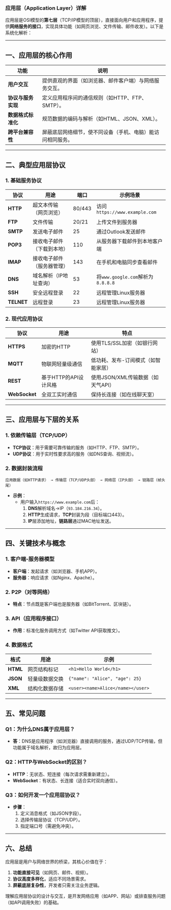 ### **应用层（Application Layer）详解**  
应用层是OSI模型的**第七层**（TCP/IP模型的顶层），直接面向用户和应用程序，提供**网络服务的接口**，实现具体功能（如网页浏览、文件传输、邮件收发）。以下是系统化解析：

---

## **一、应用层的核心作用**
| **功能**                | **说明**                                                                 |
|-------------------------|--------------------------------------------------------------------------|
| **用户交互**            | 提供直观的界面（如浏览器、邮件客户端）与网络服务交互。                  |
| **协议与服务实现**      | 定义应用程序间的通信规则（如HTTP、FTP、SMTP）。                         |
| **数据格式标准化**      | 规范数据的编码与解析（如HTML、JSON、XML）。                             |
| **跨平台兼容性**        | 屏蔽底层网络细节，使不同设备（手机、电脑）能访问相同服务。              |

---

## **二、典型应用层协议**
### **1. 基础服务协议**
| **协议**  | **用途**                     | **端口** | **示例场景**                     |
|-----------|-----------------------------|----------|----------------------------------|
| **HTTP**  | 超文本传输（网页浏览）       | 80/443   | 访问`https://www.example.com`    |
| **FTP**   | 文件传输                    | 20/21    | 上传文件到服务器                 |
| **SMTP**  | 发送电子邮件                | 25       | 通过Outlook发送邮件              |
| **POP3**  | 接收电子邮件（下载到本地）   | 110      | 从服务器下载邮件到本地客户端      |
| **IMAP**  | 接收电子邮件（服务器管理）   | 143      | 在手机和电脑同步查看邮件          |
| **DNS**   | 域名解析（IP地址查询）       | 53       | 将`www.google.com`解析为`8.8.8.8`|
| **SSH**   | 安全远程登录                | 22       | 远程管理Linux服务器              |
| **TELNET**   | 远程登录                | 23       | 远程管理Linux服务器              |

### **2. 现代应用协议**
| **协议**  | **用途**                     | **特点**                              |
|-----------|-----------------------------|---------------------------------------|
| **HTTPS** | 加密的HTTP                  | 使用TLS/SSL加密（如银行网站）          |
| **MQTT**  | 物联网轻量级通信             | 低功耗、发布-订阅模式（如智能家居）    |
| **REST**  | 基于HTTP的API设计风格        | 使用JSON/XML传输数据（如天气API）      |
| **WebSocket** | 全双工实时通信          | 保持长连接（如在线聊天室）             |

---

## **三、应用层与下层的关系**
### **1. 依赖传输层（TCP/UDP）**
- **TCP协议**：用于需要可靠传输的服务（如HTTP、FTP、SMTP）。  
- **UDP协议**：用于实时性要求高的服务（如DNS查询、视频流）。  

### **2. 数据封装流程**
```
应用数据（如HTTP请求） → 传输层（TCP/UDP头部） → 网络层（IP头部） → 链路层（帧头尾）
```
- **示例**：  
  - 用户输入`https://www.example.com`后：  
    1. **DNS**解析域名→IP（`93.184.216.34`）。  
    2. **HTTP**生成请求，**TCP**封装为段（目标端口443）。  
    3. **IP**层添加地址，**链路层**通过MAC地址发送。  

---

## **四、关键技术与概念**
### **1. 客户端-服务器模型**
- **客户端**：发起请求（如浏览器、手机APP）。  
- **服务器**：响应请求（如Nginx、Apache）。  

### **2. P2P（对等网络）**
- **特点**：节点既是客户端也是服务器（如BitTorrent、区块链）。  

### **3. API（应用程序接口）**
- **作用**：标准化服务调用方式（如Twitter API获取推文）。  

### **4. 数据格式**
| **格式**  | **用途**                     | **示例**                              |
|-----------|-----------------------------|---------------------------------------|
| **HTML**  | 网页结构标记                | `<h1>Hello World</h1>`               |
| **JSON**  | 轻量级数据交换              | `{"name": "Alice", "age": 25}`       |
| **XML**   | 结构化数据存储              | `<user><name>Alice</name></user>`    |

---

## **五、常见问题**
### **Q1：为什么DNS属于应用层？**
- **答**：DNS是应用程序（如浏览器）直接调用的服务，通过UDP/TCP传输，但功能属于域名解析，故归为应用层。

### **Q2：HTTP与WebSocket的区别？**
- **HTTP**：无状态、短连接（每次请求需重新建立）。  
- **WebSocket**：有状态、长连接（适合实时双向通信）。  

### **Q3：如何开发一个应用层协议？**
- **步骤**：  
  1. 定义消息格式（如JSON字段）。  
  2. 选择传输层协议（TCP/UDP）。  
  3. 指定端口号（需避免冲突）。  

---

## **六、总结**
应用层是用户与网络世界的桥梁，其核心价值在于：  
1. **功能直接可见**（如网页、邮件、视频）。  
2. **协议高度多样化**，适应不同场景需求。  
3. **屏蔽底层复杂性**，开发者只需关注业务逻辑。  

理解应用层协议的设计与交互，是开发网络应用（如APP、网站）或排查服务问题（如API调用失败）的基础。